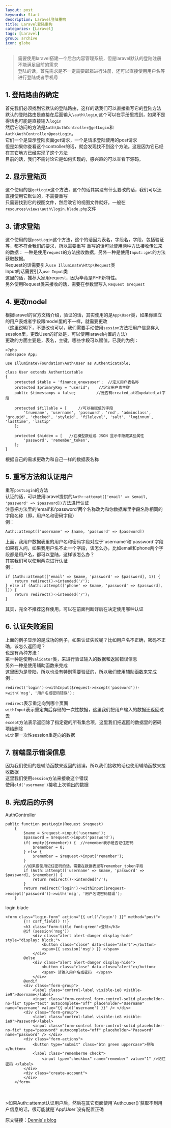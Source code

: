 ```yaml
---
layout: post
keywords: Start
description: Laravel登陆重构
title: Laravel登陆重构
categories: [Laravel]
tags: [Laravel]
group: archive
icon: globe
---
```




>需要使用laravel搭建一个后台内容管理系统，但是laravel默认的登陆注册不能满足目前的需求<br>
>登陆的话，首先需求是不一定需要邮箱进行注册，还可以直接使用用户名等进行登陆或者手机号

## 1. 登陆路由的确定
首先我们必须找到它默认的登陆路由，这样的话我们可以直接重写它的登陆方法<br>
默认的登陆路由是直接在后面输入`\auth\login`,这个可以在手册里找到，如果不是得话也可能是直接输入`login`<br>
然后它访问的方法是`Auth\AuthController@getLogin`和`Auth\AuthController@postLogin`。<br>
它们一个是显示登陆页面get请求，一个是请求登陆使用的post请求<br>
但是如果你查看这个controller的话，就会发现找不到这个方法。这是因为它已经在其它地方已经实现了这个方法<br>
目前的话，我们不需讨论它是如何实现的，感兴趣的可以查看下源码。

## 2. 显示登陆页
这个使用的是`getLogin`这个方法，这个的话其实没有什么要改的话，我们可以还直接使用它默认的，不需要重写<br>
只需要找到它的视图文件，然后改它的视图文件就好。一般在`resources\views\auth\login.blade.php`文件<br>

## 3. 请求登陆
这个使用的是`postLogin`这个方法，这个的话因为表名，字段名，字段，包括验证等，都不符合我们的要求，所以需要重写
重写的话可以使用两种方法接收传过来的数据：
一种是使用`request`的方法接收数据，另外一种是使用`Input::get`的方法获取数据。<br>
Request的话需要引入`use Illuminate\Http\Request`类<br>
Input的话需要引入`use Input`类<br>
这里的话，推荐大家用request，因为毕竟是PHP新特性。<br>
另外使用Request类来接收的话，需要在参数里写入 `Request $request`<br>


## 4. 更改model
根据laravel的官方文档介绍，验证的话，其实使用的是`App\User`类，如果你建立的用户表或者字段跟model里的不一样，就需要更改<br>
（这里说明下，不更改也可以，我们需要手动使用`session`方法把用户信息存入session里，更改User的好处是，可以使用laravel内置的方法）<br>
更改的方面主要是，表名，主键，哪些字段可以赋值，已我的为例：

    <?php
    namespace App;
    
    use Illuminate\Foundation\Auth\User as Authenticatable;
    
    class User extends Authenticatable
    {
        protected $table = 'finance_enewsuser';  //定义用户表名称
        protected $primaryKey = "userid";    //定义用户表主键
        public $timestamps = false;         //是否有created_at和updated_at字段

        protected $fillable = [     //可以被赋值的字段
            'truename', 'username', 'password', 'rnd', 'adminclass', 'groupid', 'checked', 'styleid', 'filelevel', 'salt', 'loginnum', 'lasttime', 'lastip'
        ];
    
        protected $hidden = [   //在模型数组或 JSON 显示中隐藏某些属性
            'password', 'remember_token',
        ];
    }
根据自己的需求更改为和自己一样的数据表名称

## 5. 重写方法和认证用户
重写`postLogin`的方法<br>
认证的话，可以使用laravel提供的`Auth::attempt(['email' => $email, 'password' => $password])`方法进行认证<br>
注意把方法里的'email'和'password'两个名称改为和你数据库里字段名称相同的字段名称（即，用户名和密码字段）<br>
例：

    Auth::attempt(['username' => $name, 'password' => $password])
上面，我用户数据表里的用户名和密码字段对应于'username'和'password'字段<br>
如果有人问，如果我用户名不止一个字段，该怎么办，比如email和phone两个字段都是用户名，都可以登陆，这样该怎么办？<br>
其实我们可以使用两次进行认证<br>
例：
    
    if (Auth::attempt(['email' => $name, 'password' => $password], 1)) {
        return redirect()->intended('/');
    } else if (Auth::attempt(['phone' => $name, 'password' => $password], 1)) {
        return redirect()->intended('/');
    }
其实，完全不推荐这样使用，可以在前面判断好后在决定使用哪种认证


## 6. 认证失败返回
上面的例子显示的是成功的例子，如果认证失败呢？比如用户名不正确，密码不正确，该怎么返回呢？<br>
也是有两种方法：<br>
    第一种是使用`Validator`类，来进行验证输入的数据和返回错误信息<br>
    另外一种是使用辅助函数来完成<br>
这里因为是登陆，所以也没有特别需要验证的，所以我们使用辅助函数来完成<br>
例：

    redirect('login')->withInput($request->except('password'))->with('msg', '用户名或密码错误');
`redirect`表示重定向到哪个页面<br>
`withInput`表示重定向后存储的一次性数据，这里我们把用户输入的数据还返回过去<br>
`except`方法表示返回除了指定键的所有集合项，这里我们把返回的数据里的密码项给删除<br>
`with`带一次性session重定向的数据<br>

## 7. 前端显示错误信息
因为我们使用的是辅助函数来返回的错误，所以我们接收的话也使用辅助函数来接收数据<br>
这里我们使用`session`方法来接收这个错误<br>
使用`old('username')`接收上次输出的数据<br>


## 8. 完成后的示例
AuthController

    public function postLogin(Request $request)
        {
            $name = $request->input('username');
            $password = $request->input('password');
            if( empty($remember)) {  //remember表示是否记住密码
                $remember = 0;
            } else {
                $remember = $request->input('remember');
            }
            //如果要使用记住密码的话，需要在数据表里有remember_token字段
            if (Auth::attempt(['username' => $name, 'password' => $password], $remember)) {  
                return redirect()->intended('/');
            }
            return redirect('login')->withInput($request->except('password'))->with('msg', '用户名或密码错误');
        }

login.blade

    <form class="login-form" action="{{ url('/login') }}" method="post">
            {!! csrf_field() !!}
            <h3 class="form-title font-green">登陆</h3>
            @if (session('msg'))
                <div class="alert alert-danger display-hide"  style="display: block;">
                    <button class="close" data-close="alert"></button>
                    <span>{{ session('msg') }} </span>
                </div>
            @else
                <div class="alert alert-danger display-hide">
                    <button class="close" data-close="alert"></button>
                    <span> 请输入用户名或密码  </span>
                </div>
            @endif
            <div class="form-group">
                <label class="control-label visible-ie8 visible-ie9">Username</label>
                <input class="form-control form-control-solid placeholder-no-fix" type="text" autocomplete="off" placeholder="Username" name="username" value="{{ old('username') }}" /> </div>
            <div class="form-group">
                <label class="control-label visible-ie8 visible-ie9">Password</label>
                <input class="form-control form-control-solid placeholder-no-fix" type="password" autocomplete="off" placeholder="Password" name="password" /> </div>
            <div class="form-actions">
                <button type="submit" class="btn green uppercase">登陆</button>
                <label class="rememberme check">
                    <input type="checkbox" name="remember" value="1" />记住密码 </label>
            </div>
            <div class="create-account">
            </div>
        </form>
<br>
<br>
>如果Auth::attempt认证用户后，然后在其它页面使用`Auth::user()`获取不到用户信息的话，很可能就是`App\User`没有配置正确


原文链接：[Dennis`s blog](http://ukagaka.github.io/laravel/2016/07/31/laravel-log.html)